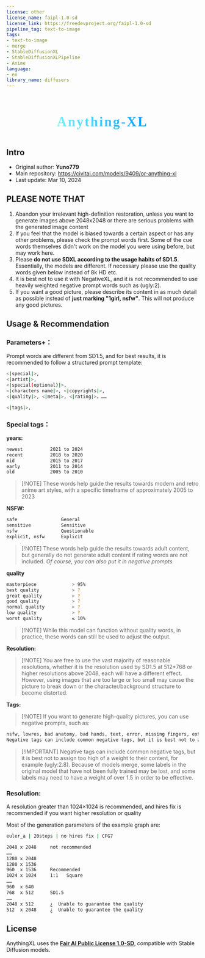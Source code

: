 ```yaml
---
license: other
license_name: faipl-1.0-sd
license_link: https://freedevproject.org/faipl-1.0-sd
pipeline_tag: text-to-image
tags:
- text-to-image
- merge
- StableDiffusionXL
- StableDiffusionXLPipeline
- Anime
language:
- en
library_name: diffusers
---
```


<style>
  @font-face {
    font-family: 'AegirSeaborn';
    src: url('./assets/AegirSeaborn.ttf');
    /* Thay đổi 'path/to/font' thành đường dẫn đúng tới font đã tải về */
  }
  
  .title-container {
    display: flex;
    justify-content: center;
    align-items: center;
    height: 100vh; /* Adjust this value to position the title vertically */
  }
  
  .title {
    font-size: 2.5em;
    text-align: center;
    color: #333;
    font-family: 'AegirSeaborn';
    /* Thay đổi 'FontName' thành tên font đã tải về */
    /* text-transform: uppercase; */
    letter-spacing: 0.1em;
    padding: 0.5em 0;
    background: transparent;
  }

  .title span {
    background: -webkit-linear-gradient(45deg, #7DF9FF, #0096FF);
    -webkit-background-clip: text;
    -webkit-text-fill-color: transparent;
  }
</style>

<h1 class="title">
  <span>Anything-XL</span>
</h1>

## Intro
- Original author: **Yuno779**
- Main repository: https://civitai.com/models/9409/or-anything-xl
- Last update: Mar 10, 2024

## PLEASE NOTE THAT
1. Abandon your irrelevant high-definition restoration, unless you want to generate images above 2048x2048 or there are serious problems with the generated image content
2. If you feel that the model is biased towards a certain aspect or has any other problems, please check the prompt words first. Some of the cue words themselves didn't work on the model you were using before, but may work here.
3. Please **do not use SDXL according to the usage habits of SD1.5**. Essentially, the models are different. If necessary please use the quality words given below instead of 8k HD etc.
4. It is best not to use it with NegativeXL, and it is not recommended to use heavily weighted negative prompt words such as (ugly:2).
5. If you want a good picture, please describe its content in as much detail as possible instead of **just marking "1girl, nsfw"**. This will not produce any good pictures.

## Usage & Recommendation
### Parameters+：
Prompt words are different from SD1.5, and for best results, it is recommended to follow a structured prompt template:

```bash
<|special|>, 
<|artist|>, 
<|special(optional)|>, 
<|characters name|>, <|copyrights|>, 
<|quality|>, <|meta|>, <|rating|>，……

<|tags|>, 
```
### Special tags：
**years:**
```bash
newest	        2021 to 2024
recent	        2018 to 2020
mid	            2015 to 2017
early	        2011 to 2014
old             2005 to 2010
```
> [!NOTE] These words help guide the results towards modern and retro anime art styles, with a specific timeframe of approximately 2005 to 2023

**NSFW:**
```bash
safe	            General
sensitive	        Sensitive
nsfw	            Questionable
explicit, nsfw	    Explicit
```
> [!NOTE] These words help guide the results towards adult content, but generally do not generate adult content if rating words are not included.
> *Of course, you can also put it in negative prompts.*

**quality** 
```bash
masterpiece	            > 95%
best quality	        > ?
great quality	        > ?
good quality	        > ?
normal quality	        > ?
low quality	            > ?
worst quality	        ≤ 10%
```
> [!NOTE] While this model can function without quality words, in practice, these words can still be used to adjust the output.

**Resolution:**
> [!NOTE] You are free to use the vast majority of reasonable resolutions, whether it is the resolution used by SD1.5 at 512*768 or higher resolutions above 2048, each will have a different effect. However, using images that are too large or too small may cause the picture to break down or the character/background structure to become distorted.

**Tags:** 
> [!NOTE] If you want to generate high-quality pictures, you can use negative prompts, such as:

```bash
nsfw, lowres, bad anatomy, bad hands, text, error, missing fingers, extra digit, fewer digits, cropped, worst quality, low quality, normal quality, jpeg artifacts, signature, watermark, username, blurry, artist name
Negative tags can include common negative tags, but it is best not to assign too high of a weight to their content, for example (ugly:2.8).
```
> [!IMPORTANT] Negative tags can include common negative tags, but it is best not to assign too high of a weight to their content, for example (ugly:2.8).
> Because of models merge, some labels in the original model that have not been fully trained may be lost, and some labels may need to have a weight of over 1.5 in order to be effective.

### Resolution:
A resolution greater than 1024×1024 is recommended, and hires fix is recommended if you want higher resolution or quality

Most of the generation parameters of the example graph are:

```bash
euler_a | 20steps | no hires fix | CFG7
```
```bash
2048 x 2048     not recommended
……
1280 x 2048     
1280 x 1536     
960  x 1536     Recommended
1024 x 1024	    1:1   Square
…… 
960  x 640                
768  x 512      SD1.5
……
2048 x 512      ¿  Unable to guarantee the quality
512  x 2048     ¿  Unable to guarantee the quality
```
## License
AnythingXL uses the [**Fair AI Public License 1.0-SD**](https://freedevproject.org/faipl-1.0-sd/), compatible with Stable Diffusion models.